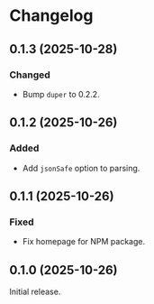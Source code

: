 # Changelog

## 0.1.3 (2025-10-28)

### Changed

- Bump `duper` to 0.2.2.

## 0.1.2 (2025-10-26)

### Added

- Add `jsonSafe` option to parsing.

## 0.1.1 (2025-10-26)

### Fixed

- Fix homepage for NPM package.

## 0.1.0 (2025-10-26)

Initial release.
